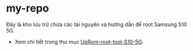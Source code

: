 # my-repo
Đây là kho lưu trữ chứa các tài nguyên và hướng dẫn để root Samsung S10 5G.

- Xem chi tiết trong thư mục [UpRom-root-tool-S10-5G](UpRom-root-tool-S10-5G/resources.md).
